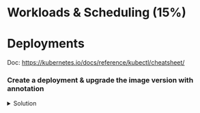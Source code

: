 # Workloads & Scheduling (15%)

# Deployments
Doc: https://kubernetes.io/docs/reference/kubectl/cheatsheet/

### Create a deployment & upgrade the image version with annotation
<details><summary>Solution</summary>
<p>

```bash
# Create deployment
kubectl run deployment [name of deployment] [image]:[version]

# Update image with annotation
kubectl set image deployments/[name of deployment] [container name]=[image][new version] --record
```

</p>
</details>
